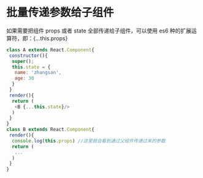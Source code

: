 # 批量传递参数给子组件

如果需要把组件 props 或者 state 全部传递给子组件，可以使用 es6 种的扩展运算符，即：{...this.props}

```js
class A extends React.Component{
 constructor(){
  super();
  this.state = {
   name: 'zhangsan',
   age: 30
  }
 }
 render(){
  return (
   <B {...this.state}/>
  )
 }
}
class B extends React.Component{
 render(){
  console.log(this.props) //这里就会看到通过父组件传递过来的参数
  return (
   ...
  )
 }
}
```

